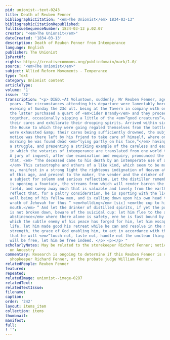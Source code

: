 ```yaml
---
pid: unionist--text-0243
title: Death of Reuben Fenner
bibliographicCitation: "<em>The Unionist</em> 1834-03-13"
bibliographicCitationRepublished: 
fullIssueSequenceNumber: 1834-03-13 p.02.07
creator: "<em>The Unionsit</em>"
dateCreated: '1834-03-13'
description: Death of Reuben Fenner from Intemperance
language: English
publisher: The Unionist
IsPartOf: 
rights: https://creativecommons.org/publicdomain/mark/1.0/
source: "<em>The Unionist</em>"
subject: Allied Reform Movements - Temperance
type: Text
category: Unionist content
articleType: 
volume: '1'
issue: '32'
transcription: "<p> DIED.—At Voluntown, suddenly, Mr Reuben Fenner, aged about 60
  years. The circumstances attending his departure were lamentably horrid. On the
  evening of Sunday the 23d ult. being at the Tavern in company with one of his comrades
  the latter purchased a quart of <em>Cider Brandy</em> and they proceeded homeward
  together, occasionally sipping a little of the <em>“good creatures”</em> to drown
  their cares and exhilarate their drooping spirits. Arrived within sixty rods of
  the House to which they were going regaled themselves from the bottle till its contents
  were exhausted &amp; their cares being sufficiently drowned, the subject of this
  notice was there left by his friend to take care of himself, where on the following
  morning he was found dead <em>“lying partly on his face,”</em> having died without
  a struggle, and presenting a striking example of the careless and easy man(ner)
  in which the votaries of intemperance are translated from one world to another!!
  A jury of inquest, after due examination and enquiry, pronounced the following verdict
  that, <em> “The deceased came to his death by an intemperate use of ardent spirits.”
  </em> This catastrophe and others of a like kind, which seem to be multiplying around
  us, manifest in a strong light the righteous indignation of Heaven at the vices
  of this age, and present to the maker, the vender and the drinker of distilled spirits,
  a subject for solemn and serious reflection. Let the distiller remember that he
  is opening a fountain, the streams from which will render barren the most fruitful
  field, and sweep away much that is valuable and lovely from the earth. Let the vender
  reflect that, for a paltry consideration, he is sporting with the lives and future
  well being of his fellow men, and is calling down upon his own head the unmitigated
  wrath of Jehovah for thus “ <em>hollding</em> [sic] <em>the cup to his neighbor’s
  mouth.</em> ” And let the drinker of distilled spirits, if yet the power of resistance
  is not broken down, beware of the suicidal cup: let him flee to the ark of <em>total
  abstinence</em> where there alone is safety, ere he is fast bound by the chains
  which the subtle enemy of his peace has forged for him, let him escape as for his
  life, let him made good his retreat while he can and resolve in the majesty of his
  strength, the grace of God enabling him, to act in accordance with that resolution,
  that he will <em>“touch not, taste not, handle not the unclean thing.”</em> Whosoever
  will be free, let him be free indeed. </p> <p></p> "
scholarlyNotes: May be related to the storekeeper Richard Fenner; notice out to someone
  on Ancestry
commentary: Research is ongoing to determine if this Reuben Fenner is related to the
  shopkeeper Richard Fenner, or the probate judge William Fenner.
relatedPeople: Reuben Fenner
featured: 
repeated: 
relatedImage: unionist--image-0287
relatedText: 
relatedTextIssue: 
filename: 
caption: 
order: '242'
layout: items_item
collection: items
thumbnail: 
manifest: 
full: 
! '': 
---
```

